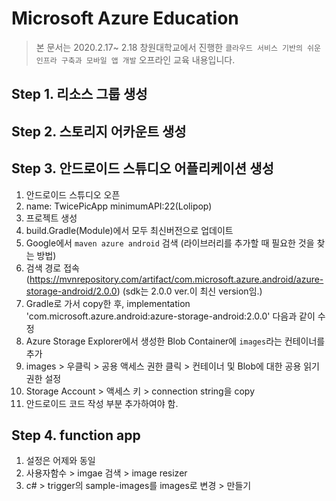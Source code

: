 Microsoft Azure Education 
==
> 본 문서는 2020.2.17~ 2.18 창원대학교에서 진행한 `클라우드 서비스 기반의 쉬운 인프라 구축과 모바일 앱 개발` 오프라인 교육 내용입니다. 

Step 1. 리소스 그룹 생성
--

Step 2. 스토리지 어카운트 생성
--

Step 3. 안드로이드 스튜디오 어플리케이션 생성
--

1. 안드로이드 스튜디오 오픈
2. name: TwicePicApp minimumAPI:22(Lolipop)
3. 프로젝트 생성
4. build.Gradle(Module)에서 모두 최신버전으로 업데이트
5. Google에서 `maven azure android` 검색 (라이브러리를 추가할 때 필요한 것을 찾는 방법)
6. 검색 경로 접속(https://mvnrepository.com/artifact/com.microsoft.azure.android/azure-storage-android/2.0.0) (sdk는 2.0.0 ver.이 최신 version임.)
7. Gradle로 가서 copy한 후, implementation 'com.microsoft.azure.android:azure-storage-android:2.0.0' 다음과 같이 수정
8. Azure Storage Explorer에서 생성한 Blob Container에 `images`라는 컨테이너를 추가
9. images > 우클릭 > 공용 액세스 권한 클릭 > 컨테이너 및 Blob에 대한 공용 읽기 권한 설정
10. Storage Account > 액세스 키 > connection string을 copy 
11. 안드로이드 코드 작성 부분 추가하여야 함.

Step 4. function app
--

1. 설정은 어제와 동일
2. 사용자함수 > imgae 검색 > image resizer
3. c# > trigger의 sample-images를 images로 변경 > 만들기 
